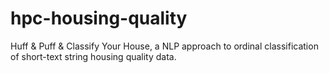 # hpc-housing-quality
Huff &amp; Puff &amp; Classify Your House, a NLP approach to ordinal classification of short-text string housing quality data.
